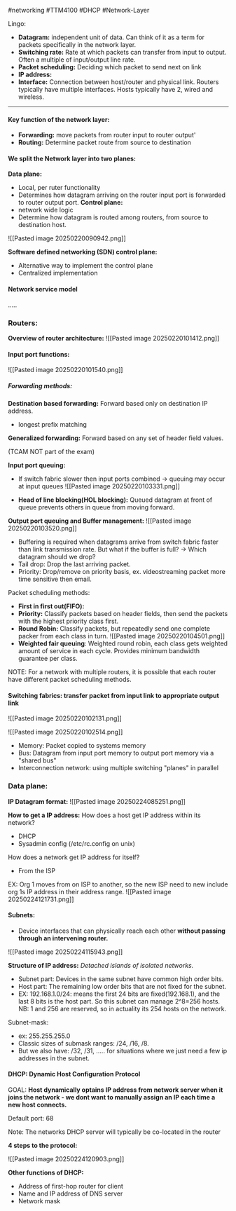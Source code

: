 #networking #TTM4100 #DHCP #Network-Layer

Lingo:
- **Datagram:** independent unit of data. Can think of it as a term for packets specifically in the network layer. 
- **Switching rate:** Rate at which packets can transfer from input to output. Often a multiple of input/output line rate. 
- **Packet scheduling:** Deciding which packet to send next on link 
- **IP address:**
- **Interface:** Connection between host/router and physical link. Routers typically have multiple interfaces. Hosts typically have 2, wired and wireless. 

---------
#### Key function of the network layer:
- **Forwarding:** move packets from router input to router output'
- **Routing:** Determine packet route from source to destination

#### We split the Network layer into two planes:

**Data plane:**
- Local, per ruter functionality 
- Determines how datagram arriving on the router input port is forwarded to router output port. 
**Control plane:**
- network wide logic 
- Determine how datagram is routed among routers, from source to destination host. 


![[Pasted image 20250220090942.png]]


**Software defined networking (SDN) control plane:**
- Alternative way to implement the control plane 
- Centralized implementation 

#### Network service model 

.....

### Routers:
**Overview of router architecture:**
![[Pasted image 20250220101412.png]]


#### Input port functions:
![[Pasted image 20250220101540.png]]


##### Forwarding methods:
**Destination based forwarding:** Forward based only on destination IP address.
- longest prefix matching 

**Generalized forwarding:** Forward based on any set of header field values.

(TCAM NOT part of the exam)

**Input port queuing:**
- If switch fabric slower then input ports combined -> queuing may occur at input queues
![[Pasted image 20250220103331.png]]

- **Head of line blocking(HOL blocking):** Queued datagram at front of queue prevents others in queue from moving forward. 

**Output port queuing and Buffer management:**
![[Pasted image 20250220103520.png]]

- Buffering is required when datagrams arrive from switch fabric faster than link transmission rate. But what if the buffer is full? -> Which datagram should we drop?
- Tail drop: Drop the last arriving packet.
- Priority: Drop/remove on priority basis, ex. videostreaming packet more time sensitive then email. 

Packet scheduling methods:
- **First in first out(FIFO):**
- **Priority:** Classify packets based on header fields, then send the packets with the highest priority class first.
- **Round Robin:** Classify packets, but repeatedly send one complete packer from each class in turn.
![[Pasted image 20250220104501.png]]
- **Weighted fair queuing**: Weighted round robin, each class gets weighted amount of service in each cycle. Provides minimum bandwidth guarantee per class. 


NOTE: For a network with multiple routers, it is possible that each router have different packet scheduling methods. 
#### Switching fabrics: transfer packet from input link to appropriate output link

![[Pasted image 20250220102131.png]]


![[Pasted image 20250220102514.png]]

- Memory: Packet copied to systems memory 
- Bus: Datagram from input port memory to output port memory via a "shared bus"
- Interconnection network: using multiple switching "planes" in parallel 


### Data plane:

**IP Datagram format:**
![[Pasted image 20250224085251.png]]



**How to get a IP address:**
How does a host get IP address within its network?
- DHCP
- Sysadmin config (/etc/rc.config on unix)

How does a network get IP address for itself?
- From the ISP 

EX: Org 1 moves from on ISP to another, so the new ISP need to new include org 1s IP address in their address range. 
![[Pasted image 20250224121731.png]]



#### Subnets:
- Device interfaces that can physically reach each other **without passing through an intervening router.**

![[Pasted image 20250224115943.png]]



**Structure of IP address:**
*Detached islands of isolated networks.*


- Subnet part: Devices in the same subnet have common high order bits.
- Host part: The remaining low order bits that are not fixed for the subnet. 
- EX: 192.168.1.0/24: means the first 24 bits are fixed(192.168.1), and the last 8 bits is the host part. So this subnet can manage 2^8=256 hosts. NB: 1 and 256 are reserved, so in actuality its 254 hosts on the network. 

Subnet-mask: 
- ex: 255.255.255.0 
- Classic sizes of submask ranges: /24, /16, /8. 
- But we also have: /32, /31, ..... for situations where we just need a few ip addresses in the subnet. 



#### DHCP: Dynamic Host Configuration Protocol 
GOAL: **Host dynamically optains IP address from network server when it joins the network - we dont want to manually assign an IP each time a new host connects.**

Default port: 68 

Note: The networks DHCP server will typically be co-located in the router 

**4 steps to the protocol:**

![[Pasted image 20250224120903.png]]

**Other functions of DHCP:**
- Address of first-hop router for client 
- Name and IP address of DNS server
- Network mask 